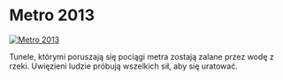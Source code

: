 Metro 2013 
=============
[![Metro 2013 ](http://vidos.pl/images/player.gif)](http://vidos.pl/metro-2013)

 Tunele, którymi poruszają się pociągi metra zostają zalane przez wodę z rzeki. Uwięzieni ludzie próbują wszelkich sił, aby się uratować.

